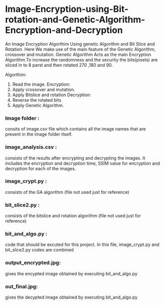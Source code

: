 # Image-Encryption-using-Bit-rotation-and-Genetic-Algorithm-Encryption-and-Decryption
An Image Encryption Algorthim Using genetic Algorithm and Bit Slice and Rotation. Here We make use of the main feature of the Genetic Algorithm, crossover and mutation. Genetic Algorithm Acts as the main Encryption Algorithm.To increase the randomness and the security the bits(pixels) are sliced  in to 8  parst and then rotated  270 ,180 and 90.



Algorthim:
1. Read the image.
Encryption:
1. Apply crossover and mutation.
2. Apply Bitslice and rotation
Decryption:
1. Reverse the rotated bits 
2. Apply Genetic Algorithm.

### Image folder : 
consits of image.csv file which contains all the image names that are present in the image folder itself.
### image_analysis.csv : 
consists of the results after encrypting and decrypting the images. It includes the encryption and decryption time, SSIM value for encryption and decryption for each of the images.
### image_crypt.py : 
consists of the GA algorithm (file not used just for reference)
### bit_slice2.py : 
consists of the bitslice and rotation algorithm (file not used just for reference)
### bit_and_algo.py : 
code that should be excuted for this project. In this file, image_crypt.py and bit_slice2.py codes are combined
### output_encrypted.jpg: 
gives the encypted image obtained by executing bit_and_algo.py
### out_final.jpg: 
gives the decypted image obtained by executing bit_and_algo.py


